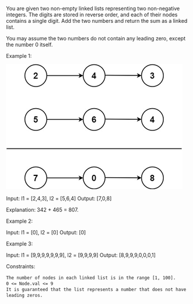 You are given two non-empty linked lists representing two non-negative integers. The digits are stored in reverse order, and each of their nodes contains a single digit. Add the two numbers and return the sum as a linked list.

You may assume the two numbers do not contain any leading zero, except the number 0 itself.

 

Example 1:

![Example 1 Visualization](addtwonumber1.jpg)


Input: l1 = [2,4,3], l2 = [5,6,4]
Output: [7,0,8]

Explanation: 342 + 465 = 807.

Example 2:

Input: l1 = [0], l2 = [0]
Output: [0]

Example 3:

Input: l1 = [9,9,9,9,9,9,9], l2 = [9,9,9,9]
Output: [8,9,9,9,0,0,0,1]

 

Constraints:

    The number of nodes in each linked list is in the range [1, 100].
    0 <= Node.val <= 9
    It is guaranteed that the list represents a number that does not have leading zeros.

